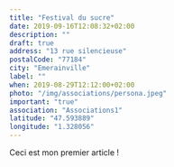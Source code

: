 ```yaml
---
title: "Festival du sucre"
date: 2019-09-16T12:08:32+02:00
description: ""
draft: true
address: "13 rue silencieuse"
postalCode: "77184"
city: "Emerainville"
label: ""
when: 2019-08-29T12:12:00+02:00
photo: "/img/associations/persona.jpeg"
important: "true"
association: "Associations1"
latitude: "47.593889" 
longitude: "1.328056"
---
```


Ceci est mon premier article ! 